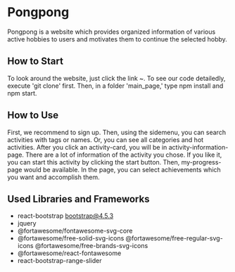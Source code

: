 # Pongpong

Pongpong is a website which provides organized information of various active hobbies to users and motivates them to continue the selected hobby.

## How to Start

To look around the website, just click the link ~.
To see our code detailedly, execute 'git clone' first. Then, in a folder 'main_page,' type npm install and npm start.

## How to Use

First, we recommend to sign up. Then, using the sidemenu, you can search activities with tags or names. Or, you can see all categories and hot activities.
After you click an activity-card, you will be in activity-information-page. There are a lot of information of the activity you chose.
If you like it, you can start this activity by clicking the start button. Then, my-progress-page would be available. In the page, you can select achievements which you want and accomplish them.

## Used Libraries and Frameworks
* react-bootstrap bootstrap@4.5.3
* jquery
* @fortawesome/fontawesome-svg-core
* @fortawesome/free-solid-svg-icons @fortawesome/free-regular-svg-icons @fortawesome/free-brands-svg-icons
* @fortawesome/react-fontawesome
* react-bootstrap-range-slider
